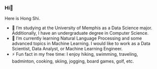 ### Hi👋 
Here is Hong Shi.
- 🔭 I’m studying at the University of Memphis as a Data Science major. Additionally, I have an undergraduate degree in Computer Science.
- 🌱 I’m currently learning Natural Language Processing and some advanced topics in Machine Learning. I would like to work as a Data Scientist, Data Analyst, or Machine Learning Engineer.
- ⚡ Fun fact in my free time: I enjoy hiking, swimming, traveling, badminton, cooking, skiing, jogging, board games, golf, etc.




<!--
**hongshi5186/hongshi5186** is a ✨ _special_ ✨ repository because its `README.md` (this file) appears on your GitHub profile.

Here are some ideas to get you started:

- 🔭 I’m currently working on ...
- 🌱 I’m currently learning ...
- 👯 I’m looking to collaborate on ...
- 🤔 I’m looking for help with ...
- 💬 Ask me about ...
- 📫 How to reach me: ...
- 😄 Pronouns: ...
- ⚡ Fun fact: ...
-->
